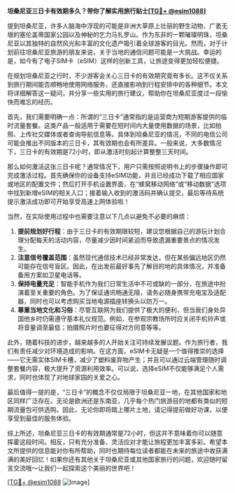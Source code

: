**坦桑尼亚三日卡有效期多久？带你了解实用旅行贴士[[TG💪+ @esim1088](https://t.me/s/esim1088)]**

提到坦桑尼亚，许多人脑海中浮现的可能是非洲大草原上壮丽的野生动物、广袤无垠的塞伦盖蒂国家公园以及神秘的乞力马扎罗山。作为东非的一颗璀璨明珠，坦桑尼亚以其独特的自然风光和丰富的文化遗产吸引着全球游客的目光。然而，对于计划前往坦桑尼亚旅游的朋友来说，关于当地的通信问题可能是一大挑战。幸运的是，如今有了电子SIM卡（eSIM）这样的创新工具，让旅途变得更加轻松便捷。

在规划坦桑尼亚之行时，不少游客会关心三日卡的有效期究竟有多长。这不仅关系到旅行期间能否顺畅地使用网络服务，还直接影响到行程安排中的各种细节。本文将详细解答这一疑问，并分享一些实用的旅行建议，帮助你在坦桑尼亚度过一段愉快而难忘的经历。

首先，我们需要明确一点：所谓的“三日卡”通常指的是运营商为短期游客提供的临时流量套餐。这类产品一般适用于需要在短时间内大量使用数据的场景，比如拍照、上传社交媒体或者查询导航信息等。具体到坦桑尼亚的情况，不同的电信公司可能会推出不同版本的三日卡，其有效期也会有所差异。一般来说，大多数情况下，三日卡的有效期是72小时，即从激活时刻起计算整整三天时间。

那么如何激活这张三日卡呢？通常情况下，用户只需按照说明书上的步骤操作即可完成激活过程。首先确保你的设备支持eSIM功能，并且已经成功下载了相应国家或地区的配置文件；然后打开手机设置界面，在“蜂窝移动网络”或“移动数据”选项中找到新增eSIM的相关入口；接着输入收到的激活码并确认提交，最后等待系统提示激活成功即可开始享受高速上网体验啦！

当然，在实际使用过程中也需要注意以下几点以避免不必要的麻烦：

1. **提前规划好行程**：由于三日卡的有效期限较短，建议您根据自己的游玩计划合理分配每天的活动内容，尽量减少因时间紧迫而导致遗漏重要景点的情况发生。
2. **注意信号覆盖范围**：虽然现代通信技术已经非常发达，但在某些偏远地区仍然可能存在信号盲区。因此，在出发前最好事先了解目的地的具体情况，并准备备用方案如卫星电话等。
3. **保持电量充足**：智能手机作为我们日常生活中不可或缺的一部分，在旅途中扮演着至关重要的角色。为了保证通讯畅通无阻，请务必随身携带充电宝及适配器，同时也可以考虑购买当地电源插座转换头以防万一。
4. **尊重当地文化和习俗**：尽管互联网为我们提供了极大的便利，但当我们身处异国他乡时仍需遵守基本礼仪规范。例如，在参观宗教场所时应关闭手机铃声或将音量调至最低；拍摄照片时也要征得对方同意等等。

此外，随着科技的进步，越来越多的人开始关注可持续发展议题。作为旅行者，我们有责任减少对环境造成的影响。在这方面，eSIM卡无疑是一个值得推崇的选择——它无需实体SIM卡槽，减少了塑料废弃物产生；并且可以通过云端管理随时调整套餐内容，极大提升了资源利用效率。可以说，选择eSIM不仅能够满足个人需求，同时也体现了对地球家园的关爱之心。

最后值得一提的是，“三日卡”的概念不仅仅局限于坦桑尼亚一地，在其他国家和地区同样广泛存在。无论是欧洲还是东南亚，几乎每个热门旅游目的地都有类似的短期流量包可供选购。因此，无论你即将踏上哪片土地，请记得提前做好功课，以便享受到最佳的服务体验。

综上所述，坦桑尼亚三日卡的有效期通常是72小时，但这并不意味着你可以随意挥霍这段时间。相反，只有充分准备、灵活应对才能让旅程更加丰富多彩。希望本文所提供的信息能对你有所帮助，同时也期待每位读者都能在未来的旅途中收获满满的美好回忆！如果你还有其他关于坦桑尼亚或其他国家旅行的问题，欢迎随时留言交流哦～让我们一起探索这个美丽的世界吧！

[[TG💪+ @esim1088](https://t.me/s/esim1088) ![Image](https://i.postimg.cc/4NQfJmqS/Snipaste-2025-05-13-00-14-12.png)]